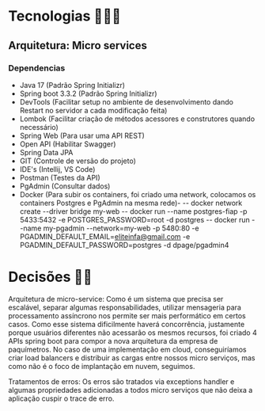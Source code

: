 # Tecnologias 👨🏻‍💻

## Arquitetura: Micro services
### Dependencias
- Java 17 (Padrão Spring Initializr)
- Spring boot 3.3.2 (Padrão Spring Initializr)
- DevTools (Facilitar setup no ambiente de desenvolvimento dando Restart no servidor a cada modificação feita)
- Lombok (Facilitar criação de métodos acessores e construtores quando necessário)
- Spring Web (Para usar uma API REST)
- Open API (Habilitar Swagger)
- Spring Data JPA
- GIT (Controle de versão do projeto)
- IDE's (Intellij, VS Code)
- Postman (Testes da API)
- PgAdmin (Consultar dados)
- Docker (Para subir os containers, foi criado uma network, colocamos os containers Postgres e PgAdmin na mesma rede)- 
  -- docker network create --driver bridge my-web
  -- docker run --name postgres-fiap -p 5433:5432 -e POSTGRES_PASSWORD=root -d postgres
  -- docker run --name my-pgadmin --network=my-web -p 5480:80 -e PGADMIN_DEFAULT_EMAIL=eliteinfa@gmail.com -e PGADMIN_DEFAULT_PASSWORD=postgres -d dpage/pgadmin4


# Decisões ✍🏻

Arquitetura de micro-service: Como é um sistema que precisa ser escalável, separar algumas responsabilidades, utilizar mensageria para processamento assíncrono nos permite ser mais performático em certos casos. Como esse sistema dificilmente haverá concorrência, justamente porque usuários diferentes não acessarão os mesmos recursos, foi criado 4 APIs spring boot para compor a nova arquitetura da empresa de paquímetros. No caso de uma implementação em cloud, conseguiríamos criar load balancers e distribuir as cargas entre nossos micro serviços, mas como não é o foco de implantação em nuvem, seguimos.

Tratamentos de erros: Os erros são tratados via exceptions handler e algumas propriedades adicionadas a todos micro serviços que não deixa a aplicação cuspir o trace de erro.
